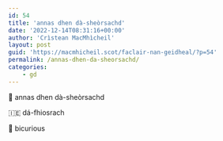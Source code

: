 ```yaml
---
id: 54
title: 'annas dhen dà-sheòrsachd'
date: '2022-12-14T08:31:16+00:00'
author: 'Crìstean MacMhìcheil'
layout: post
guid: 'https://macmhicheil.scot/faclair-nan-geidheal/?p=54'
permalink: /annas-dhen-da-sheorsachd/
categories:
    - gd
---
```


&#x1f3f4;&#xe0067;&#xe0062;&#xe0073;&#xe0063;&#xe0074;&#xe007f; annas dhen dà-sheòrsachd

&#x1f1ee;&#x1f1ea; dá-fhiosrach

&#x1f3f4;&#xe0067;&#xe0062;&#xe0065;&#xe006e;&#xe0067;&#xe007f; bicurious
